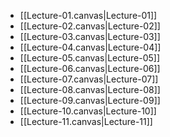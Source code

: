 * [[Lecture-01.canvas|Lecture-01]]
* [[Lecture-02.canvas|Lecture-02]]
* [[Lecture-03.canvas|Lecture-03]]
* [[Lecture-04.canvas|Lecture-04]]
* [[Lecture-05.canvas|Lecture-05]]
* [[Lecture-06.canvas|Lecture-06]]
* [[Lecture-07.canvas|Lecture-07]]
* [[Lecture-08.canvas|Lecture-08]]
* [[Lecture-09.canvas|Lecture-09]]
* [[Lecture-10.canvas|Lecture-10]]
* [[Lecture-11.canvas|Lecture-11]]